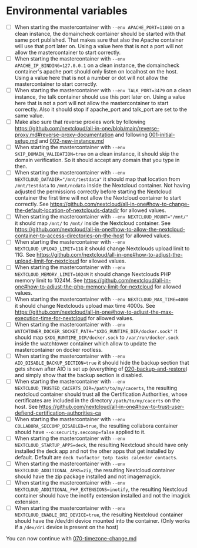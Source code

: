 # Environmental variables

- [ ] When starting the mastercontainer with `--env APACHE_PORT=11000` on a clean instance, the domaincheck container should be started with that same port published. That makes sure that also the Apache container will use that port later on. Using a value here that is not a port will not allow the mastercontainer to start correctly.
- [ ] When starting the mastercontainer with `--env APACHE_IP_BINDING=127.0.0.1` on a clean instance, the domaincheck container's apache port should only listen on localhost on the host. Using a value here that is not a number or dot will not allow the mastercontainer to start correctly.
- [ ] When starting the mastercontainer with `--env TALK_PORT=3479` on a clean instance, the talk container should use this port later on. Using a value here that is not a port will not allow the mastercontainer to start correctly. Also it should stop if apache_port and talk_port are set to the same value.
- [ ] Make also sure that reverse proxies work by following https://github.com/nextcloud/all-in-one/blob/main/reverse-proxy.md#reverse-proxy-documentation and following [001-initial-setup.md](./001-initial-setup.md) and [002-new-instance.md](./002-new-instance.md)
- [ ] When starting the mastercontainer with `--env SKIP_DOMAIN_VALIDATION=true` on a clean instance, it should skip the domain verification. So it should accept any domain that you type in then.
- [ ] When starting the mastercontainer with `--env NEXTCLOUD_DATADIR="/mnt/testdata"` it should map that location from `/mnt/testdata` to `/mnt/ncdata` inside the Nextcloud container. Not having adjusted the permissions correctly before starting the Nextcloud container the first time will not allow the Nextcloud container to start correctly. See https://github.com/nextcloud/all-in-one#how-to-change-the-default-location-of-nextclouds-datadir for allowed values.
- [ ] When starting the mastercontainer with `--env NEXTCLOUD_MOUNT="/mnt/"` it should map `/mnt/` to `/mnt/` inside the Nextcloud container. See https://github.com/nextcloud/all-in-one#how-to-allow-the-nextcloud-container-to-access-directories-on-the-host for allowed values.
- [ ] When starting the mastercontainer with `--env NEXTCLOUD_UPLOAD_LIMIT=11G` it should change Nextclouds upload limit to 11G. See https://github.com/nextcloud/all-in-one#how-to-adjust-the-upload-limit-for-nextcloud for allowed values.
- [ ] When starting the mastercontainer with `--env NEXTCLOUD_MEMORY_LIMIT=1024M` it should change Nextclouds PHP memory limit to 1024M. See https://github.com/nextcloud/all-in-one#how-to-adjust-the-php-memory-limit-for-nextcloud for allowed values.
- [ ] When starting the mastercontainer with `--env NEXTCLOUD_MAX_TIME=4000` it should change Nextclouds upload max time 4000s. See https://github.com/nextcloud/all-in-one#how-to-adjust-the-max-execution-time-for-nextcloud for allowed values.
- [ ] When starting the mastercontainer with `--env WATCHTOWER_DOCKER_SOCKET_PATH="$XDG_RUNTIME_DIR/docker.sock"` it should map `$XDG_RUNTIME_DIR/docker.sock` to `/var/run/docker.sock` inside the watchtower container which allow to update the mastercontainer on docker rootless.
- [ ] When starting the mastercontainer with `--env AIO_DISABLE_BACKUP_SECTION=true` it should hide the backup section that gets shown after AIO is set up (everything of [020-backup-and-restore](./020-backup-and-restore.md)) and simply show that the backup section is disabled.
- [ ] When starting the mastercontainer with `--env NEXTCLOUD_TRUSTED_CACERTS_DIR=/path/to/my/cacerts`, the resulting nextcloud container should trust all the Certification Authorities, whose certificates are included in the directory `/path/to/my/cacerts` on the host.
See https://github.com/nextcloud/all-in-one#how-to-trust-user-defiend-certification-authorities-ca
- [ ] When starting the mastercontainer with `--env COLLABORA_SECCOMP_DISABLED=true`, the resulting collabora container should have `--o:security.seccomp=false` applied to it.
- [ ] When starting the mastercontainer with `--env NEXTCLOUD_STARTUP_APPS=deck`, the resulting Nextcloud should have only installed the deck app and not the other apps that get installed by default. Default are `deck twofactor_totp tasks calendar contacts`.
- [ ] When starting the mastercontainer with `--env NEXTCLOUD_ADDITIONAL_APKS=zip`, the resulting Nextcloud container should have the zip package installed and not imagemagick.
- [ ] When starting the mastercontainer with `--env NEXTCLOUD_ADDITIONAL_PHP_EXTENSIONS=inotify`, the resulting Nextcloud container should have the inotify extension installed and not the imagick extension.
- [ ] When starting the mastercontainer with `--env NEXTCLOUD_ENABLE_DRI_DEVICE=true`, the resulting Nextcloud container should have the /dev/dri device mounted into the container. (Only works if a `/dev/dri` device is present on the host)

You can now continue with [070-timezone-change.md](./070-timezone-change.md)

